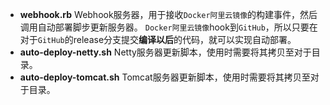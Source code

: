 - **webhook.rb**
  Webhook服务器，用于接收`Docker阿里云镜像`的构建事件，然后调用自动部署脚步更新服务器。
  `Docker阿里云镜像`hook到`GitHub`，所以只要在对于`GitHub`的release分支提交**编译以后**的代码，就可以实现自动部署。
- **auto-deploy-netty.sh**
  Netty服务器更新脚本，使用时需要将其拷贝至对于目录。
- **auto-deploy-tomcat.sh**
  Tomcat服务器更新脚本，使用时需要将其拷贝至对于目录。